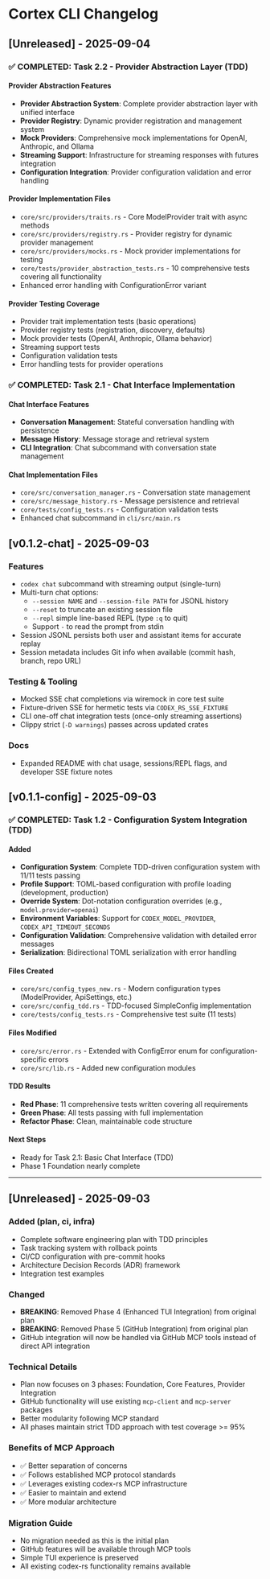 # Cortex CLI Changelog

## [Unreleased] - 2025-09-04

### ✅ COMPLETED: Task 2.2 - Provider Abstraction Layer (TDD)

#### Provider Abstraction Features

- **Provider Abstraction System**: Complete provider abstraction layer with unified interface
- **Provider Registry**: Dynamic provider registration and management system
- **Mock Providers**: Comprehensive mock implementations for OpenAI, Anthropic, and Ollama
- **Streaming Support**: Infrastructure for streaming responses with futures integration
- **Configuration Integration**: Provider configuration validation and error handling

#### Provider Implementation Files

- `core/src/providers/traits.rs` - Core ModelProvider trait with async methods
- `core/src/providers/registry.rs` - Provider registry for dynamic provider management
- `core/src/providers/mocks.rs` - Mock provider implementations for testing
- `core/tests/provider_abstraction_tests.rs` - 10 comprehensive tests covering all functionality
- Enhanced error handling with ConfigurationError variant

#### Provider Testing Coverage

- Provider trait implementation tests (basic operations)
- Provider registry tests (registration, discovery, defaults)
- Mock provider tests (OpenAI, Anthropic, Ollama behavior)
- Streaming support tests
- Configuration validation tests
- Error handling tests for provider operations

### ✅ COMPLETED: Task 2.1 - Chat Interface Implementation

#### Chat Interface Features

- **Conversation Management**: Stateful conversation handling with persistence
- **Message History**: Message storage and retrieval system
- **CLI Integration**: Chat subcommand with conversation state management

#### Chat Implementation Files

- `core/src/conversation_manager.rs` - Conversation state management
- `core/src/message_history.rs` - Message persistence and retrieval
- `core/tests/config_tests.rs` - Configuration validation tests
- Enhanced chat subcommand in `cli/src/main.rs`

## [v0.1.2-chat] - 2025-09-03

### Features

- `codex chat` subcommand with streaming output (single-turn)
- Multi-turn chat options:
  - `--session NAME` and `--session-file PATH` for JSONL history
  - `--reset` to truncate an existing session file
  - `--repl` simple line-based REPL (type `:q` to quit)
  - Support `-` to read the prompt from stdin
- Session JSONL persists both user and assistant items for accurate replay
- Session metadata includes Git info when available (commit hash, branch, repo URL)

### Testing & Tooling

- Mocked SSE chat completions via wiremock in core test suite
- Fixture-driven SSE for hermetic tests via `CODEX_RS_SSE_FIXTURE`
- CLI one-off chat integration tests (once-only streaming assertions)
- Clippy strict (`-D warnings`) passes across updated crates

### Docs

- Expanded README with chat usage, sessions/REPL flags, and developer SSE fixture notes

## [v0.1.1-config] - 2025-09-03

### ✅ COMPLETED: Task 1.2 - Configuration System Integration (TDD)

#### Added

- **Configuration System**: Complete TDD-driven configuration system with 11/11 tests passing
- **Profile Support**: TOML-based configuration with profile loading (development, production)  
- **Override System**: Dot-notation configuration overrides (e.g., `model.provider=openai`)
- **Environment Variables**: Support for `CODEX_MODEL_PROVIDER`, `CODEX_API_TIMEOUT_SECONDS`
- **Configuration Validation**: Comprehensive validation with detailed error messages
- **Serialization**: Bidirectional TOML serialization with error handling

#### Files Created

- `core/src/config_types_new.rs` - Modern configuration types (ModelProvider, ApiSettings, etc.)
- `core/src/config_tdd.rs` - TDD-focused SimpleConfig implementation  
- `core/tests/config_tests.rs` - Comprehensive test suite (11 tests)

#### Files Modified  

- `core/src/error.rs` - Extended with ConfigError enum for configuration-specific errors
- `core/src/lib.rs` - Added new configuration modules

#### TDD Results

- **Red Phase**: 11 comprehensive tests written covering all requirements
- **Green Phase**: All tests passing with full implementation
- **Refactor Phase**: Clean, maintainable code structure

#### Next Steps

- Ready for Task 2.1: Basic Chat Interface (TDD)
- Phase 1 Foundation nearly complete

---

## [Unreleased] - 2025-09-03

### Added (plan, ci, infra)

- Complete software engineering plan with TDD principles
- Task tracking system with rollback points
- CI/CD configuration with pre-commit hooks
- Architecture Decision Records (ADR) framework
- Integration test examples

### Changed

- **BREAKING**: Removed Phase 4 (Enhanced TUI Integration) from original plan
- **BREAKING**: Removed Phase 5 (GitHub Integration) from original plan
- GitHub integration will now be handled via GitHub MCP tools instead of direct API integration

### Technical Details

- Plan now focuses on 3 phases: Foundation, Core Features, Provider Integration
- GitHub functionality will use existing `mcp-client` and `mcp-server` packages
- Better modularity following MCP standard
- All phases maintain strict TDD approach with test coverage >= 95%

### Benefits of MCP Approach

- ✅ Better separation of concerns
- ✅ Follows established MCP protocol standards
- ✅ Leverages existing codex-rs MCP infrastructure
- ✅ Easier to maintain and extend
- ✅ More modular architecture

### Migration Guide

- No migration needed as this is the initial plan
- GitHub features will be available through MCP tools
- Simple TUI experience is preserved
- All existing codex-rs functionality remains available
